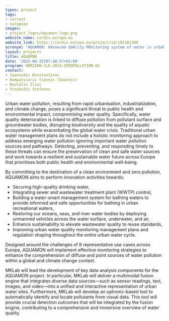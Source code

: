 ```yaml
---
types: project
tags:
- current
- european
images:
- project_logos/aquamon-logo.png
website_name: cordis.europa.eu
website_link: https://cordis.europa.eu/project/id/101181380
acronym: "AQUAMON: Advanced QUAlity MOnitoring system of water in urbaN areas"
layout: projects
title: AQUAMON
date: '2025-09-25T07:48:57+03:00'
program: HORIZON-CL6-2024-ZEROPOLLUTION-02
contact: 
- Ioannidis Konstantinos  
- Kompatsiaris Yiannis (Ioannis)
- Koulalis Ilias
- Vrochidis Stefanos
---
```

<p>
Urban water pollution, resulting from rapid urbanisation, industrialization, and climate change, poses a significant threat to public health and environmental impact, compromising water quality. Specifically, water quality deterioration is linked to diffuse pollution from pollutant surface and groundwater bodies, disrupting biodiversity and the quality of aquatic ecosystems while exacerbating the global water crisis. Traditional urban water management plans do not include a holistic monitoring approach to address emerging water pollution ignoring important water pollution sources and pathways. Detecting, preventing, and responding timely to these threats can ensure the preservation of clean and safe water sources and work towards a resilient and sustainable water future across Europe that prioritises both public health and environmental well-being.
</p>
<p>
By committing to the destination of a clean environment and zero pollution, AQUAMON aims to perform innovation activities towards:
<ul>
<li>Securing high-quality drinking water,</li>
<li>Integrating sewer and wastewater treatment plant (WWTP) control,</li>
<li>Building a water-smart management system for bathing waters to provide informed and safe opportunities for bathing in urban recreational waters,</li>
<li>Restoring our oceans, seas, and river water bodies by deploying unmanned vehicles across the water surface, underwater, and air,</li>
<li>Enhance sustainability to elevate wastewater quality to reuse standards,</li>
<li>Improving urban water quality monitoring management plans and regulation shaping throughout the entire urban water cycle.</li>
</ul>
</p>
<p>
Designed around the challenges of 8 representative use cases across Europe, AQUAMON will implement effective monitoring strategies to enhance the comprehension of diffuse and point sources of water pollution within a global and climate change context.
</p>
<p>
MKLab will lead the development of key data analysis components for the AQUAMON project. In particular, MKLab will deliver a multimodal fusion engine that integrates diverse data sources—such as sensor readings, text, images, and video—into a unified and interactive representation of urban water sites. Furthermore, MKLab will develop an optronic-based tool to automatically identify and locate pollutants from visual data. This tool will provide crucial detection outcomes that will be integrated by the fusion engine, contributing to a comprehensive and immersive overview of water quality.
</p>